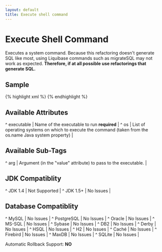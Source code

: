 ```yaml
---
layout: default
title: Execute shell command
---
```


# Execute Shell Command #

Executes a system command. Because this refactoring doesn't generate SQL like most, using Liquibase commands such as migrateSQL may not work as expected. **Therefore, if at all possible use refactorings that generate SQL.**


## Sample ##

{% highlight xml %}
<executeCommand executable="mysqldump" os="Windows XP">
    <arg value="--add-drop-database"/>
    <arg value="--compress"/>
    <arg value="dbName"/>
</executeCommand>
{% endhighlight %}

## Available Attributes ##

^ executable  | Name of the executable to run **required**  |
^ os  | List of operating systems on which to execute the command (taken from the os.name Java system property)  |  

## Available Sub-Tags ##

^ arg  | Argument (in the "value" attribute) to pass to the executable.  | 

## JDK Compatiblity ##

^ JDK 1.4  | Not Supported  | 
^ JDK 1.5+  | No Issues  | 


## Database Compatiblity ##

^ MySQL  | No Issues  | 
^ PostgreSQL  | No Issues  | 
^ Oracle  | No Issues  | 
^ MS-SQL  | No Issues  | 
^ Sybase  | No Issues  | 
^ DB2  | No Issues  | 
^ Derby  | No Issues  | 
^ HSQL  | No Issues  | 
^ H2  | No Issues  | 
^ Caché  | No Issues  | 
^ Firebird  | No Issues  | 
^ MaxDB  | No Issues  | 
^ SQLite  | No Issues  | 

Automatic Rollback Support: **NO**